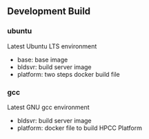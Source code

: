 ## Development Build

### ubuntu
Latest Ubuntu LTS environment

- base: base image
- bldsvr: build server image
- platform: two steps docker build file

### gcc
Latest GNU gcc environment
- bldsvr: build server image
- platform:  docker file to build HPCC Platform
